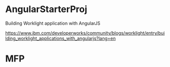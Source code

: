 AngularStarterProj
==================

Building Worklight application with AngularJS

https://www.ibm.com/developerworks/community/blogs/worklight/entry/building_worklight_applications_with_angularjs?lang=en
# MFP
